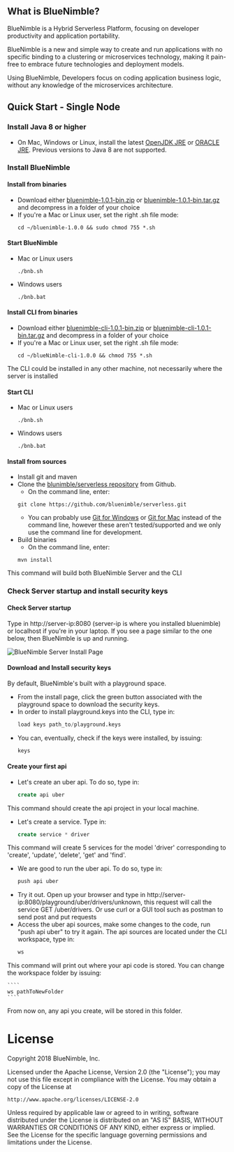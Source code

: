 ## What is BlueNimble?

BlueNimble is a Hybrid Serverless Platform, focusing on developer productivity and application portability.

BlueNimble is a new and simple way to create and run applications with no specific binding to a clustering or microservices technology, making it pain-free to embrace future technologies and deployment models.

Using BlueNimble, Developers focus on coding application business logic, without any knowledge of the microservices architecture.

## Quick Start - Single Node

### Install Java 8 or higher
 * On Mac, Windows or Linux, install the latest [OpenJDK JRE](http://openjdk.java.net) or [ORACLE JRE](http://www.oracle.com/technetwork/java/javase/downloads). Previous versions to Java 8 are not supported.

### Install BlueNimble

#### Install from binaries
* Download either [bluenimble-1.0.1-bin.zip](https://github.com/bluenimble/serverless/releases/download/v1.0.1/bluenimble-1.0.1-bin.zip) or [bluenimble-1.0.1-bin.tar.gz](https://github.com/bluenimble/serverless/releases/download/v1.0.1/bluenimble-1.0.1-bin.tar.gz) and decompress in a folder of your choice
* If you're a Mac or Linux user, set the right .sh file mode:
    ````
    cd ~/bluenimble-1.0.0 && sudo chmod 755 *.sh
    ````
#### Start BlueNimble 
* Mac or Linux users
    ````
    ./bnb.sh
    ````
* Windows users
    ````
    ./bnb.bat
    ````
#### Install CLI from binaries
* Download either [bluenimble-cli-1.0.1-bin.zip](https://github.com/bluenimble/serverless/releases/download/v1.0.1/bluenimble-cli-1.0.1-bin.zip) or [bluenimble-cli-1.0.1-bin.tar.gz](https://github.com/bluenimble/serverless/releases/download/v1.0.1/bluenimble-cli-1.0.1-bin.tar.gz) and decompress in a folder of your choice
* If you're a Mac or Linux user, set the right .sh file mode:
    ````
    cd ~/blueNimble-cli-1.0.0 && chmod 755 *.sh
    ````
The CLI could be installed in any other machine, not necessarily where the server is installed 

#### Start CLI 
* Mac or Linux users
    ````
    ./bnb.sh
    ````
* Windows users
    ````
    ./bnb.bat
    ````
#### Install from sources
* Install git and maven 
* Clone the [blunimble/serverless repository](http://github.com/bluenimble/serverless) from Github. 
    * On the command line, enter:
    ````
    git clone https://github.com/bluenimble/serverless.git
    ````
    * You can probably use [Git for Windows](http://windows.github.com/) or [Git for Mac](http://mac.github.com/) instead of the command line, however these aren't tested/supported and we only use the command line for development.
* Build binaries
    * On the command line, enter:
    ````
    mvn install
    ````
This command will build both BlueNimble Server and the CLI 

### Check Server startup and install security keys
#### Check Server startup
Type in http://server-ip:8080 (server-ip is where you installed bluenimble) or localhost if you're in your laptop. If you see a page similar to the one below, then BlueNimble is up and running.   

![BlueNimble Server Install Page](https://github.com/bluenimble/serverless/blob/master/assets/images/bluenimble-install-short.png)

#### Download and Install security keys
By default, BlueNimble's built with a playground space. 
* From the install page, click the green button associated with the playground space to download the security keys.
* In order to install playground.keys into the CLI, type in:  
    ````sql
    load keys path_to/playground.keys
    ````
* You can, eventually, check if the keys were installed, by issuing:   
    ````sql
    keys
    ````

#### Create your first api
* Let's create an uber api. To do so, type in:  
    ````sql
    create api uber
    ````
This command should create the api project in your local machine.
* Let's create a service. Type in:  
    ````sql
    create service * driver
    ````
This command will create 5 services for the model 'driver' corresponding to 'create', 'update', 'delete', 'get' and 'find'.
* We are good to run the uber api. To do so, type in:
    ````sql
    push api uber
    ````
* Try it out. Open up your browser and type in http://server-ip:8080/playground/uber/drivers/unknown, this request will call the service GET /uber/drivers. Or use curl or a GUI tool such as postman to send post and put requests 
* Access the uber api sources, make some changes to the code, run "push api uber" to try it again. The api sources are located under the CLI workspace, type in: 
    ````sql
    ws
    ````
This command will print out where your api code is stored. You can change the workspace folder by issuing:  

    ````
    ws pathToNewFolder
    ````
From now on, any api you create, will be stored in this folder. 

License
=======
Copyright 2018 BlueNimble, Inc.

Licensed under the Apache License, Version 2.0 (the "License");
you may not use this file except in compliance with the License.
You may obtain a copy of the License at

    http://www.apache.org/licenses/LICENSE-2.0

Unless required by applicable law or agreed to in writing, software
distributed under the License is distributed on an "AS IS" BASIS,
WITHOUT WARRANTIES OR CONDITIONS OF ANY KIND, either express or implied.
See the License for the specific language governing permissions and
limitations under the License.

